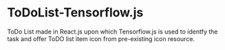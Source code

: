 # ToDoList-Tensorflow.js
ToDo List made in React.js upon which Tensorflow.js is used to identfy the task and offer ToDO list item icon from pre-existing icon resource.
